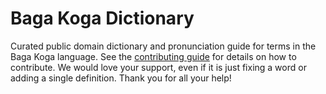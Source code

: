 
# Baga Koga Dictionary

Curated public domain dictionary and pronunciation guide for terms in the Baga Koga language. See the [contributing guide](https://github.com/drumworkteam/term/blob/make/.github/contributing.md) for details on how to contribute. We would love your support, even if it is just fixing a word or adding a single definition. Thank you for all your help!